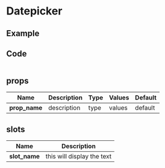 # Datepicker

## Example

<Demo componentName="examples-datepicker-doc" />

## Code
```html
```

## props

|Name|Description|Type|Values|Default|
|---|---|---|---|---|
|**prop_name**|description|type|values|default|

## slots

|Name|Description|
|---|---|
|**slot_name**|this will display the text|


<portal-target name="octo-modals" transition="o-modal-transition" multiple />
<portal-target name="octo-datepicker" />